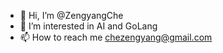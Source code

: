 - 👋 Hi, I’m @ZengyangChe
- 👀 I’m interested in AI and GoLang
- 📫 How to reach me chezengyang@gmail.com

<!---
ZengyangChe/ZengyangChe is a ✨ special ✨ repository because its `README.md` (this file) appears on your GitHub profile.
You can click the Preview link to take a look at your changes.
--->
